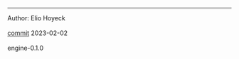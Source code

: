 
-------------------------------------------------------------

Author: Elio Hoyeck  <br></br>
 [commit](https://github.com/Eliohoyeck/terraform-aws-privatemodule/commit/cacf78b54b3fd0058d014b086713c7a178123733)	 2023-02-02 <br></br>
 engine-0.1.0 <br></br>


